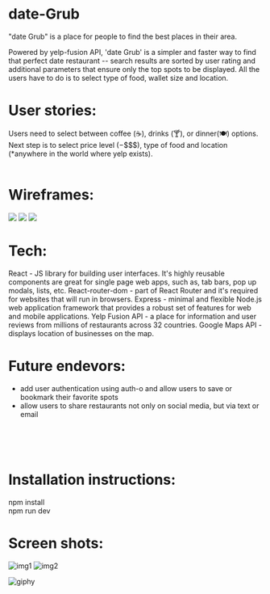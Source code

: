 # date-Grub


 "date Grub" is a place for people to find the best places in their area.


Powered by yelp-fusion API, 'date Grub' is a simpler and faster way to find that perfect date restaurant -- search results are sorted by user rating and additional parameters that ensure only the top spots to be displayed. All the users have to do is to select type of food, wallet size and location.



# User stories:
Users need to select between coffee (☕), drinks (🍸), or dinner(🍽) options. Next step is to select price level ($-$$$$), type of food and location (*anywhere in the world where yelp exists).<br/>
<br />




# Wireframes:
![](https://i.imgur.com/DDG2lK3.png)
![](https://i.imgur.com/C5DKVs8.png)
![](https://i.imgur.com/5mgb8en.png)


# Tech:
React - JS library for building user interfaces. It's highly reusable components are great for single page web apps, such as, tab bars, pop up modals, lists, etc.
React-router-dom - part of React Router and it's required for websites that will run in browsers.
Express - minimal and flexible Node.js web application framework that provides a robust set of features for web and mobile applications.
Yelp Fusion API - a place for information and user reviews from millions of restaurants across 32 countries.
Google Maps API - displays location of businesses on the map.
 <br />



# Future endevors:
 - add user authentication using auth-o and allow users to save or bookmark their favorite spots
 - allow users to share restaurants not only on social media, but via text or email
 <br />
 <br />
<br />



# Installation instructions:

 npm install <br />
 npm run dev


#  Screen shots:
![img1](https://i.imgur.com/MIf3sG5.png)
![img2](https://i.imgur.com/PQhOCn2.png)


![giphy](https://media.giphy.com/media/8hYyuiu1RpcBWDwO5C/giphy.gif)
